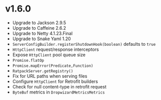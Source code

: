 <!--
This file contains the in progress release notes during the cycle.
It should not be considered the final announcement for any release at any time.
-->

# v1.6.0
* Upgrade to Jackson 2.9.5
* Upgrade to Caffeine 2.6.2
* Upgrade to Netty 4.1.23.Final
* Upgrade to Snake Yaml 1.20
* `ServerConfigBuilder.registerShutdownHook(boolean)` defaults to `true`
* `HttpClient` request/response interceptors
* Expose `HttpClient` pool queue size
* `Promise.flatOp`
* `Promise.mapError(Predicate,Function)` 
* `RatpackServer.getRegistry()`
* Fix for URL paths when serving files
* Configure `HttpClient` for Retrofit builders
* Check for null content-type in retrofit request
* `ByteBuf` metrics in `DropwizardMetricsMetrics`

